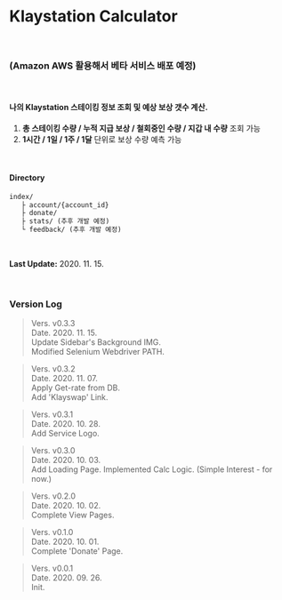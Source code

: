 # Klaystation Calculator  

<br/>


### (Amazon AWS 활용해서 베타 서비스 배포 예정)  


<br/>


#### 나의 Klaystation 스테이킹 정보 조회 및 예상 보상 갯수 계산.  
1. **총 스테이킹 수량 / 누적 지급 보상 / 철회중인 수량 / 지갑 내 수량** 조회 가능  
2. **1시간 / 1일 / 1주 / 1달** 단위로 보상 수량 예측 가능  

<br/>

#### Directory  

```txt
index/
   ├ account/{account_id}
   ├ donate/
   ├ stats/ (추후 개발 예정)
   └ feedback/ (추후 개발 예정)
```


<br/>


**Last Update:** 2020. 11. 15.  


<br/>


### Version Log  


> Vers. v0.3.3  
> Date. 2020. 11. 15.  
> Update Sidebar's Background IMG.  
> Modified Selenium Webdriver PATH.  


> Vers. v0.3.2  
> Date. 2020. 11. 07.  
> Apply Get-rate from DB.  
> Add 'Klayswap' Link.  


> Vers. v0.3.1  
> Date. 2020. 10. 28.  
> Add Service Logo.  


> Vers. v0.3.0  
> Date. 2020. 10. 03.  
> Add Loading Page.
> Implemented Calc Logic. (Simple Interest - for now.)  


> Vers. v0.2.0  
> Date. 2020. 10. 02.  
> Complete View Pages.  


> Vers. v0.1.0  
> Date. 2020. 10. 01.  
> Complete 'Donate' Page.  


> Vers. v0.0.1  
> Date. 2020. 09. 26.  
> Init.  
